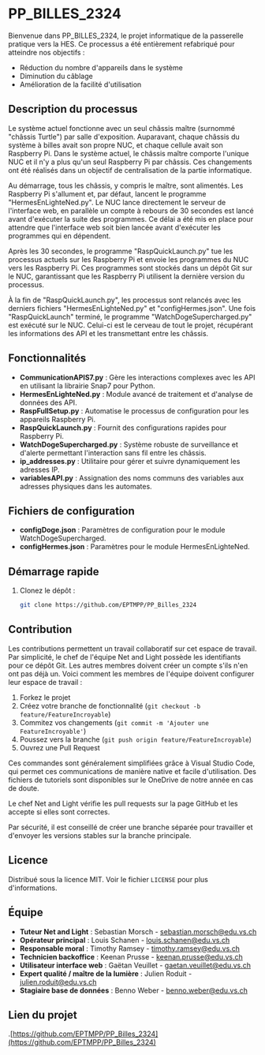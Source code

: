 # PP_BILLES_2324

Bienvenue dans PP_BILLES_2324, le projet informatique de la passerelle pratique vers la HES. Ce processus a été entièrement refabriqué pour atteindre nos objectifs :

- Réduction du nombre d'appareils dans le système
- Diminution du câblage
- Amélioration de la facilité d'utilisation

## Description du processus

Le système actuel fonctionne avec un seul châssis maître (surnommé "châssis Turtle") par salle d'exposition. Auparavant, chaque châssis du système à billes avait son propre NUC, et chaque cellule avait son Raspberry Pi. Dans le système actuel, le châssis maître comporte l'unique NUC et il n'y a plus qu'un seul Raspberry Pi par châssis. Ces changements ont été réalisés dans un objectif de centralisation de la partie informatique.

Au démarrage, tous les châssis, y compris le maître, sont alimentés. Les Raspberry Pi s'allument et, par défaut, lancent le programme "HermesEnLighteNed.py". Le NUC lance directement le serveur de l'interface web, en parallèle un compte à rebours de 30 secondes est lancé avant d'exécuter la suite des programmes. Ce délai a été mis en place pour attendre que l'interface web soit bien lancée avant d'exécuter les programmes qui en dépendent.

Après les 30 secondes, le programme "RaspQuickLaunch.py" tue les processus actuels sur les Raspberry Pi et envoie les programmes du NUC vers les Raspberry Pi. Ces programmes sont stockés dans un dépôt Git sur le NUC, garantissant que les Raspberry Pi utilisent la dernière version du processus.

À la fin de "RaspQuickLaunch.py", les processus sont relancés avec les derniers fichiers "HermesEnLighteNed.py" et "configHermes.json". Une fois "RaspQuickLaunch" terminé, le programme "WatchDogeSupercharged.py" est exécuté sur le NUC. Celui-ci est le cerveau de tout le projet, récupérant les informations des API et les transmettant entre les châssis.

## Fonctionnalités

- **CommunicationAPIS7.py** : Gère les interactions complexes avec les API en utilisant la librairie Snap7 pour Python.
- **HermesEnLighteNed.py** : Module avancé de traitement et d'analyse de données des API.
- **RaspFullSetup.py** : Automatise le processus de configuration pour les appareils Raspberry Pi.
- **RaspQuickLaunch.py** : Fournit des configurations rapides pour Raspberry Pi.
- **WatchDogeSupercharged.py** : Système robuste de surveillance et d'alerte permettant l'interaction sans fil entre les châssis.
- **ip_addresses.py** : Utilitaire pour gérer et suivre dynamiquement les adresses IP.
- **variablesAPI.py** : Assignation des noms communs des variables aux adresses physiques dans les automates.

## Fichiers de configuration

- **configDoge.json** : Paramètres de configuration pour le module WatchDogeSupercharged.
- **configHermes.json** : Paramètres pour le module HermesEnLighteNed.

## Démarrage rapide

1. Clonez le dépôt :

   ```bash
   git clone https://github.com/EPTMPP/PP_Billes_2324
   ```

## Contribution

Les contributions permettent un travail collaboratif sur cet espace de travail. Par simplicité, le chef de l'équipe Net and Light possède les identifiants pour ce dépôt Git. Les autres membres doivent créer un compte s'ils n'en ont pas déjà un. Voici comment les membres de l'équipe doivent configurer leur espace de travail :

1. Forkez le projet
2. Créez votre branche de fonctionnalité (`git checkout -b feature/FeatureIncroyable`)
3. Commitez vos changements (`git commit -m 'Ajouter une FeatureIncroyable'`)
4. Poussez vers la branche (`git push origin feature/FeatureIncroyable`)
5. Ouvrez une Pull Request

Ces commandes sont généralement simplifiées grâce à Visual Studio Code, qui permet ces communications de manière native et facile d'utilisation. Des fichiers de tutoriels sont disponibles sur le OneDrive de notre année en cas de doute.

Le chef Net and Light vérifie les pull requests sur la page GitHub et les accepte si elles sont correctes.

Par sécurité, il est conseillé de créer une branche séparée pour travailler et d'envoyer les versions stables sur la branche principale.

## Licence

Distribué sous la licence MIT. Voir le fichier `LICENSE` pour plus d'informations.

## Équipe

- **Tuteur Net and Light** : Sebastian Morsch - sebastian.morsch@edu.vs.ch
- **Opérateur principal** : Louis Schanen - louis.schanen@edu.vs.ch
- **Responsable moral** : Timothy Ramsey - timothy.ramsey@edu.vs.ch
- **Technicien backoffice** : Keenan Prusse - keenan.prusse@edu.vs.ch
- **Utilisateur interface web** : Gaëtan Veuillet - gaetan.veuillet@edu.vs.ch
- **Expert qualité / maître de la lumière** : Julien Roduit - julien.roduit@edu.vs.ch
- **Stagiaire base de données** : Benno Weber - benno.weber@edu.vs.ch


## Lien du projet

.[https://github.com/EPTMPP/PP_Billes_2324](https://github.com/EPTMPP/PP_Billes_2324)
